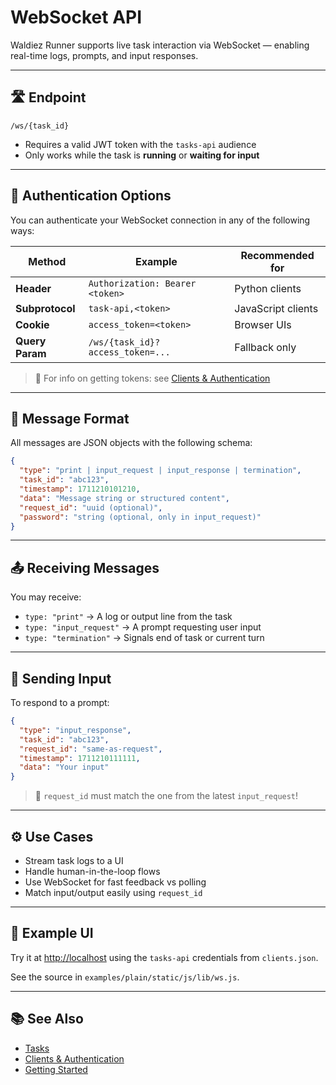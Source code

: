# WebSocket API

Waldiez Runner supports live task interaction via WebSocket — enabling real-time logs, prompts, and input responses.

---

## 🛣️ Endpoint

`/ws/{task_id}`

- Requires a valid JWT token with the `tasks-api` audience
- Only works while the task is **running** or **waiting for input**

---

## 🔐 Authentication Options

You can authenticate your WebSocket connection in any of the following ways:

| Method        | Example                                   | Recommended for     |
|---------------|-------------------------------------------|----------------------|
| **Header**    | `Authorization: Bearer <token>`           | Python clients       |
| **Subprotocol** | `task-api,<token>`                     | JavaScript clients   |
| **Cookie**    | `access_token=<token>`                    | Browser UIs          |
| **Query Param** | `/ws/{task_id}?access_token=...`       | Fallback only        |

> 🔐 For info on getting tokens: see [Clients & Authentication](clients.md)

---

## 🔁 Message Format

All messages are JSON objects with the following schema:

```json
{
  "type": "print | input_request | input_response | termination",
  "task_id": "abc123",
  "timestamp": 1711210101210,
  "data": "Message string or structured content",
  "request_id": "uuid (optional)",
  "password": "string (optional, only in input_request)"
}
```

---

## 📤 Receiving Messages

You may receive:

- `type: "print"` → A log or output line from the task
- `type: "input_request"` → A prompt requesting user input
- `type: "termination"` → Signals end of task or current turn

---

## 🎤 Sending Input

To respond to a prompt:

```json
{
  "type": "input_response",
  "task_id": "abc123",
  "request_id": "same-as-request",
  "timestamp": 1711210111111,
  "data": "Your input"
}
```

> 🧠 `request_id` must match the one from the latest `input_request`!

---

## ⚙️ Use Cases

- Stream task logs to a UI
- Handle human-in-the-loop flows
- Use WebSocket for fast feedback vs polling
- Match input/output easily using `request_id`

---

## 🧪 Example UI

Try it at [http://localhost](http://localhost) using the `tasks-api` credentials from `clients.json`.

See the source in `examples/plain/static/js/lib/ws.js`.

---

## 📚 See Also

- [Tasks](tasks.md)
- [Clients & Authentication](clients.md)
- [Getting Started](getting-started.md)
